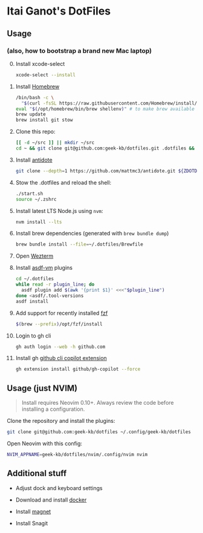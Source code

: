 
# Itai Ganot's DotFiles

## Usage

### (also, how to bootstrap a brand new Mac laptop)

0. Install xcode-select

   ```bash
   xcode-select --install
   ```

1. Install [Homebrew](https://brew.sh/)

   ```bash
   /bin/bash -c \
     "$(curl -fsSL https://raw.githubusercontent.com/Homebrew/install/master/install.sh)"
   eval "$(/opt/homebrew/bin/brew shellenv)" # to make brew available before we load `~/.zshrc` that has "$PATH"
   brew update
   brew install git stow
   ```

2. Clone this repo:

   ```bash
   [[ -d ~/src ]] || mkdir ~/src
   cd ~ && git clone git@github.com:geek-kb/dotfiles.git .dotfiles && cd .dotfiles
   ```

3. Install [antidote](https://antidote.sh/)

   ```bash
   git clone --depth=1 https://github.com/mattmc3/antidote.git ${ZDOTDIR:-~}/.antidote
   ```

4. Stow the .dotfiles and reload the shell:

   ```bash
   ./start.sh
   source ~/.zshrc
   ```

5. Install latest LTS Node.js using `nvm`:

   ```bash
   nvm install --lts
   ```

6. Install brew dependencies (generated with `brew bundle dump`)

   ```bash
   brew bundle install --file=~/.dotfiles/Brewfile
   ```

7. Open [Wezterm](https://wezfurlong.org/wezterm/index.html)

8. Install [asdf-vm](https://asdf-vm.com/guide/getting-started.html) plugins

   ```bash
   cd ~/.dotfiles
   while read -r plugin_line; do
     asdf plugin add $(awk '{print $1}' <<<"$plugin_line")
   done <asdf/.tool-versions
   asdf install
   ```

9. Add support for recently installed [fzf](https://github.com/junegunn/fzf)

    ```bash
    $(brew --prefix)/opt/fzf/install
    ```

10. Login to gh cli

    ```bash
    gh auth login --web -h github.com
    ```

11. Install gh [github cli copilot extension](https://github.com/github/gh-copilot)

    ```bash
    gh extension install github/gh-copilot --force
    ```

## Usage (just NVIM)

> Install requires Neovim 0.10+. Always review the code before installing a configuration.

Clone the repository and install the plugins:

```bash
git clone git@github.com:geek-kb/dotfiles ~/.config/geek-kb/dotfiles
```

Open Neovim with this config:

```bash
NVIM_APPNAME=geek-kb/dotfiles/nvim/.config/nvim nvim
```

## Additional stuff

- Adjust dock and keyboard settings

- Download and install [docker](https://www.docker.com/products/docker-desktop)

- Install [magnet](https://apps.apple.com/us/app/magnet/id441258766?mt=12)

- Install Snagit
